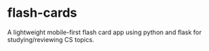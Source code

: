 # flash-cards
A lightweight mobile-first flash card app using python and flask for studying/reviewing CS topics.
